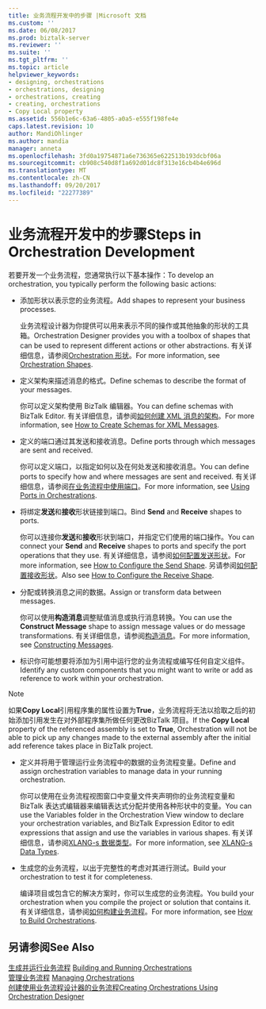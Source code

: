 ```yaml
---
title: 业务流程开发中的步骤 |Microsoft 文档
ms.custom: ''
ms.date: 06/08/2017
ms.prod: biztalk-server
ms.reviewer: ''
ms.suite: ''
ms.tgt_pltfrm: ''
ms.topic: article
helpviewer_keywords:
- designing, orchestrations
- orchestrations, designing
- orchestrations, creating
- creating, orchestrations
- Copy Local property
ms.assetid: 556b1e6c-63a6-4805-a0a5-e555f198fe4e
caps.latest.revision: 10
author: MandiOhlinger
ms.author: mandia
manager: anneta
ms.openlocfilehash: 3fd0a19754871a6e736365e622513b193dcbf06a
ms.sourcegitcommit: cb908c540d8f1a692d01dc8f313e16cb4b4e696d
ms.translationtype: MT
ms.contentlocale: zh-CN
ms.lasthandoff: 09/20/2017
ms.locfileid: "22277389"
---
```

# <a name="steps-in-orchestration-development"></a><span data-ttu-id="ec90c-102">业务流程开发中的步骤</span><span class="sxs-lookup"><span data-stu-id="ec90c-102">Steps in Orchestration Development</span></span>
<span data-ttu-id="ec90c-103">若要开发一个业务流程，您通常执行以下基本操作：</span><span class="sxs-lookup"><span data-stu-id="ec90c-103">To develop an orchestration, you typically perform the following basic actions:</span></span>  
  
-   <span data-ttu-id="ec90c-104">添加形状以表示您的业务流程。</span><span class="sxs-lookup"><span data-stu-id="ec90c-104">Add shapes to represent your business processes.</span></span>  
  
     <span data-ttu-id="ec90c-105">业务流程设计器为你提供可以用来表示不同的操作或其他抽象的形状的工具箱。</span><span class="sxs-lookup"><span data-stu-id="ec90c-105">Orchestration Designer provides you with a toolbox of shapes that can be used to represent different actions or other abstractions.</span></span> <span data-ttu-id="ec90c-106">有关详细信息，请参阅[Orchestration 形状](../core/orchestration-shapes.md)。</span><span class="sxs-lookup"><span data-stu-id="ec90c-106">For more information, see [Orchestration Shapes](../core/orchestration-shapes.md).</span></span>  
  
-   <span data-ttu-id="ec90c-107">定义架构来描述消息的格式。</span><span class="sxs-lookup"><span data-stu-id="ec90c-107">Define schemas to describe the format of your messages.</span></span>  
  
     <span data-ttu-id="ec90c-108">你可以定义架构使用 BizTalk 编辑器。</span><span class="sxs-lookup"><span data-stu-id="ec90c-108">You can define schemas with BizTalk Editor.</span></span> <span data-ttu-id="ec90c-109">有关详细信息，请参阅[如何创建 XML 消息的架构](../core/how-to-create-schemas-for-xml-messages.md)。</span><span class="sxs-lookup"><span data-stu-id="ec90c-109">For more information, see [How to Create Schemas for XML Messages](../core/how-to-create-schemas-for-xml-messages.md).</span></span>  
  
-   <span data-ttu-id="ec90c-110">定义的端口通过其发送和接收消息。</span><span class="sxs-lookup"><span data-stu-id="ec90c-110">Define ports through which messages are sent and received.</span></span>  
  
     <span data-ttu-id="ec90c-111">你可以定义端口，以指定如何以及在何处发送和接收消息。</span><span class="sxs-lookup"><span data-stu-id="ec90c-111">You can define ports to specify how and where messages are sent and received.</span></span> <span data-ttu-id="ec90c-112">有关详细信息，请参阅[在业务流程中使用端口](../core/using-ports-in-orchestrations.md)。</span><span class="sxs-lookup"><span data-stu-id="ec90c-112">For more information, see [Using Ports in Orchestrations](../core/using-ports-in-orchestrations.md).</span></span>  
  
-   <span data-ttu-id="ec90c-113">将绑定**发送**和**接收**形状链接到端口。</span><span class="sxs-lookup"><span data-stu-id="ec90c-113">Bind **Send** and **Receive** shapes to ports.</span></span>  
  
     <span data-ttu-id="ec90c-114">你可以连接你**发送**和**接收**形状到端口，并指定它们使用的端口操作。</span><span class="sxs-lookup"><span data-stu-id="ec90c-114">You can connect your **Send** and **Receive** shapes to ports and specify the port operations that they use.</span></span> <span data-ttu-id="ec90c-115">有关详细信息，请参阅[如何配置发送形状](../core/how-to-configure-the-send-shape.md)。</span><span class="sxs-lookup"><span data-stu-id="ec90c-115">For more information, see [How to Configure the Send Shape](../core/how-to-configure-the-send-shape.md).</span></span> <span data-ttu-id="ec90c-116">另请参阅[如何配置接收形状](../core/how-to-configure-the-receive-shape.md)。</span><span class="sxs-lookup"><span data-stu-id="ec90c-116">Also see [How to Configure the Receive Shape](../core/how-to-configure-the-receive-shape.md).</span></span>  
  
-   <span data-ttu-id="ec90c-117">分配或转换消息之间的数据。</span><span class="sxs-lookup"><span data-stu-id="ec90c-117">Assign or transform data between messages.</span></span>  
  
     <span data-ttu-id="ec90c-118">你可以使用**构造消息**调整赋值消息或执行消息转换。</span><span class="sxs-lookup"><span data-stu-id="ec90c-118">You can use the **Construct Message** shape to assign message values or do message transformations.</span></span> <span data-ttu-id="ec90c-119">有关详细信息，请参阅[构造消息](../core/constructing-messages.md)。</span><span class="sxs-lookup"><span data-stu-id="ec90c-119">For more information, see [Constructing Messages](../core/constructing-messages.md).</span></span>  
  
-   <span data-ttu-id="ec90c-120">标识你可能想要将添加为引用中运行您的业务流程或编写任何自定义组件。</span><span class="sxs-lookup"><span data-stu-id="ec90c-120">Identify any custom components that you might want to write or add as reference to work within your orchestration.</span></span>  
  
> [!NOTE]
>  <span data-ttu-id="ec90c-121">如果**Copy Local**引用程序集的属性设置为**True**，业务流程将无法以拾取之后的初始添加引用发生在对外部程序集所做任何更改BizTalk 项目。</span><span class="sxs-lookup"><span data-stu-id="ec90c-121">If the **Copy Local** property of the referenced assembly is set to **True**, Orchestration will not be able to pick up any changes made to the external assembly after the initial add reference takes place in BizTalk project.</span></span>  
  
-   <span data-ttu-id="ec90c-122">定义并将用于管理运行业务流程中的数据的业务流程变量。</span><span class="sxs-lookup"><span data-stu-id="ec90c-122">Define and assign orchestration variables to manage data in your running orchestration.</span></span>  
  
     <span data-ttu-id="ec90c-123">你可以使用在业务流程视图窗口中变量文件夹声明你的业务流程变量和 BizTalk 表达式编辑器来编辑表达式分配并使用各种形状中的变量。</span><span class="sxs-lookup"><span data-stu-id="ec90c-123">You can use the Variables folder in the Orchestration View window to declare your orchestration variables, and BizTalk Expression Editor to edit expressions that assign and use the variables in various shapes.</span></span> <span data-ttu-id="ec90c-124">有关详细信息，请参阅[XLANG-s 数据类型](../core/xlang-s-data-types.md)。</span><span class="sxs-lookup"><span data-stu-id="ec90c-124">For more information, see [XLANG-s Data Types](../core/xlang-s-data-types.md).</span></span>  
  
-   <span data-ttu-id="ec90c-125">生成您的业务流程，以出于完整性的考虑对其进行测试。</span><span class="sxs-lookup"><span data-stu-id="ec90c-125">Build your orchestration to test it for completeness.</span></span>  
  
     <span data-ttu-id="ec90c-126">编译项目或包含它的解决方案时，你可以生成您的业务流程。</span><span class="sxs-lookup"><span data-stu-id="ec90c-126">You build your orchestration when you compile the project or solution that contains it.</span></span> <span data-ttu-id="ec90c-127">有关详细信息，请参阅[如何构建业务流程](../core/how-to-build-orchestrations.md)。</span><span class="sxs-lookup"><span data-stu-id="ec90c-127">For more information, see [How to Build Orchestrations](../core/how-to-build-orchestrations.md).</span></span>  
  
## <a name="see-also"></a><span data-ttu-id="ec90c-128">另请参阅</span><span class="sxs-lookup"><span data-stu-id="ec90c-128">See Also</span></span>  
 <span data-ttu-id="ec90c-129">[生成并运行业务流程](../core/building-and-running-orchestrations.md) </span><span class="sxs-lookup"><span data-stu-id="ec90c-129">[Building and Running Orchestrations](../core/building-and-running-orchestrations.md) </span></span>  
 <span data-ttu-id="ec90c-130">[管理业务流程](../core/managing-orchestrations.md) </span><span class="sxs-lookup"><span data-stu-id="ec90c-130">[Managing Orchestrations](../core/managing-orchestrations.md) </span></span>  
 [<span data-ttu-id="ec90c-131">创建使用业务流程设计器的业务流程</span><span class="sxs-lookup"><span data-stu-id="ec90c-131">Creating Orchestrations Using Orchestration Designer</span></span>](../core/creating-orchestrations-using-orchestration-designer.md)